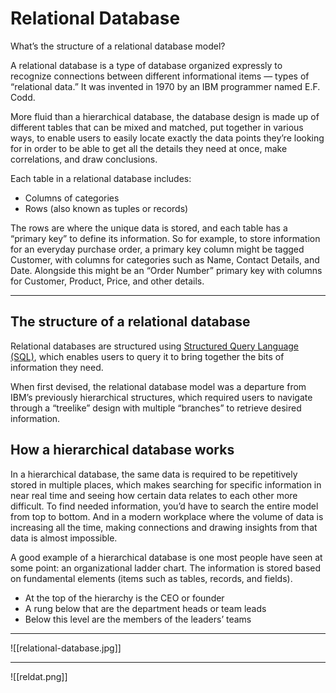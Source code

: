# Relational Database
What’s the structure of a relational database model?

A relational database is a type of database organized expressly to recognize connections between different informational items — types of “relational data.” It was invented in 1970 by an IBM programmer named E.F. Codd.

More fluid than a hierarchical database, the database design is made up of different tables that can be mixed and matched, put together in various ways, to enable users to easily locate exactly the data points they’re looking for in order to be able to get all the details they need at once, make correlations, and draw conclusions. 

Each table in a relational database includes: 

-   Columns of categories
-   Rows (also known as tuples or records)

The rows are where the unique data is stored, and each table has a “primary key” to define its information. So for example, to store information for an everyday purchase order, a primary key column might be tagged Customer, with columns for categories such as Name, Contact Details, and Date. Alongside this might be an “Order Number” primary key with columns for Customer, Product, Price, and other details.

***
## **The structure of a relational database** 

Relational databases are structured using [Structured Query Language (SQL)](https://www.algolia.com/doc/guides/sending-and-managing-data/prepare-your-data/in-depth/prepare-data-in-depth/), which enables users to query it to bring together the bits of information they need. 

When first devised, the relational database model was a departure from IBM’s previously hierarchical structures, which required users to navigate through a “treelike” design with multiple “branches” to retrieve desired information. 

## **How a hierarchical database works**

In a hierarchical database, the same data is required to be repetitively stored in multiple places, which makes searching for specific information in near real time and seeing how certain data relates to each other more difficult. To find needed information, you’d have to search the entire model from top to bottom. And in a modern workplace where the volume of data is increasing all the time, making connections and drawing insights from that data is almost impossible. 

A good example of a hierarchical database is one most people have seen at some point: an organizational ladder chart. The information is stored based on fundamental elements (items such as tables, records, and fields).

-   At the top of the hierarchy is the CEO or founder
-   A rung below that are the department heads or team leads
-   Below this level are the members of the leaders’ teams
***
![[relational-database.jpg]]
***
![[reldat.png]]